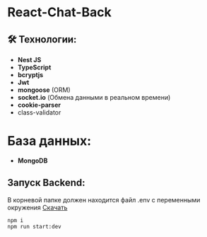 # React-Chat-Back

## 🛠 Технологии:
- **Nest JS**
- **TypeScript**
- **bcryptjs**
- **Jwt**
- **mongoose** (ORM)
- **socket.io** (Обмена данными в реальном времени)
- **cookie-parser**
- class-validator

# База данных:
- **MongoDB**

## Запуск Backend:
В корневой папке должен находится файл .env с переменными
окружения [Скачать](https://drive.google.com/file/d/1K1BHnAMVjUO1MVkHa586mUeOIlvaGGfj/view?usp=sharing)

 ```shell
npm i
npm run start:dev
```
